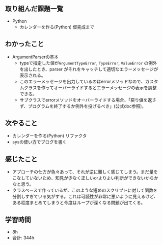 ## 取り組んだ課題一覧

- Python
    - カレンダーを作る(Python) 仮完成まで

## わかったこと
- ArgumentParserの基本
    - typeで指定した値が`ArgumentTypeError`, `TypeError`, `ValueError` の例外を出したとき、parser がそれをキャッチして適切なエラーメッセージが表示される。
    - このエラーメッセージを出力しているのはerrorメソッドなので、カスタムクラスを作ってオーバーライドするとエラーメッセージの表示を調整できる。
    - サブクラスでerrorメソッドをオーバーライドする場合、「戻り値を返さず、プログラムを終了するか例外を投げるべき」(公式doc参照)。
## 次やること

- カレンダーを作る(Python) リファクタ
- sysの使い方でブログを書く

## 感じたこと

- アプローチの仕方が色々あって、それが逆に難しく感じてしまう。まだ量をこなしていないため、知見が少なく正しいorよりよい判断ができないからかなと思う。
- クラスベースで作っているが、このような短めのスクリプトに対して関数を分割しすぎている気がする。これは可読性が非常に悪いように見えるけど、ある程度まとめてしまうと今度はループが深くなる問題が出てくる。
## 学習時間

- 8h
- 合計: 344h